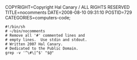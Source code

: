 COPYRIGHT=Copyright Hal Canary / ALL RIGHTS RESERVED
TITLE=nocomments
DATE=2008-08-10 09:31:10
POSTID=729
CATEGORIES=computers-code;

    #!/bin/sh
    # ~/bin/nocomments
    # Remove all '#' commented lines and
    # empty lines.  Use stdin and stdout.
    # Written 2007 Hal Canary.
    # Dedicated to the Public Domain.
    grep -v '^\#\|^$' "$@"
